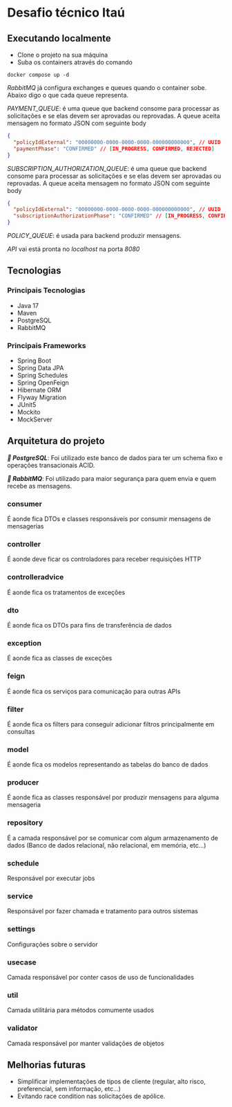 # Desafio técnico Itaú

## Executando localmente

- Clone o projeto na sua máquina
- Suba os containers através do comando

```shell
docker compose up -d
```


*RabbitMQ* já configura exchanges e queues quando o container sobe. Abaixo digo o que cada queue representa.

*PAYMENT_QUEUE*: é uma queue que backend consome para processar as solicitações e se elas devem ser aprovadas ou reprovadas.
A queue aceita mensagem no formato JSON com seguinte body

```json 
{
  "policyIdExternal": "00000000-0000-0000-0000-000000000000", // UUID
  "paymentPhase": "CONFIRMED" // [IN_PROGRESS, CONFIRMED, REJECTED]
}

```

*SUBSCRIPTION_AUTHORIZATION_QUEUE*: é uma queue que backend consome para processar as solicitações e se elas devem ser aprovadas ou reprovadas.
A queue aceita mensagem no formato JSON com seguinte body

```json 
{
  "policyIdExternal": "00000000-0000-0000-0000-000000000000", // UUID
  "subscriptionAuthorizationPhase": "CONFIRMED" // [IN_PROGRESS, CONFIRMED, REJECTED]
}

```

*POLICY_QUEUE*: é usada para backend produzir mensagens.




*API* vai está pronta no *localhost* na porta *8080*

## Tecnologias

### Principais Tecnologias
- Java 17
- Maven
- PostgreSQL
- RabbitMQ

### Principais Frameworks
- Spring Boot
- Spring Data JPA
- Spring Schedules
- Spring OpenFeign
- Hibernate ORM
- Flyway Migration
- JUnit5
- Mockito
- MockServer

## Arquitetura do projeto

<b>*🐘 PostgreSQL*</b>:  Foi utilizado este banco de dados para ter um schema fixo e operações transacionais ACID.

<b>*🐇 RabbitMQ*</b>: Foi utilizado para maior segurança para quem envia e quem recebe as mensagens.

### consumer
É aonde fica DTOs e classes responsáveis por consumir mensagens de mensagerias

### controller
É aonde deve ficar os controladores para receber requisições HTTP

### controlleradvice

É aonde fica os tratamentos de exceções

### dto

É aonde fica os DTOs para fins de transferência de dados

### exception

É aonde fica as classes de exceções

### feign

É aonde fica os serviços para comunicação para outras APIs


### filter

É aonde fica os filters para conseguir adicionar filtros principalmente em consultas

### model

É aonde fica os modelos representando as tabelas do banco de dados

### producer

É aonde fica as classes responsável por produzir mensagens para alguma mensageria

### repository

É a camada responsável por se comunicar com algum armazenamento de dados (Banco de dados relacional, não relacional, em memória, etc...)

### schedule

Responsável por executar jobs

### service

Responsável por fazer chamada e tratamento para outros sistemas

### settings

Configurações sobre o servidor

### usecase

Camada responsável por conter casos de uso de funcionalidades

### util

Camada utilitária para métodos comumente usados

### validator

Camada responsável por manter validações de objetos

## Melhorias futuras

- Simplificar implementações de tipos de cliente (regular, alto risco, preferencial, sem informação, etc...) 
- Evitando race condition nas solicitações de apólice.